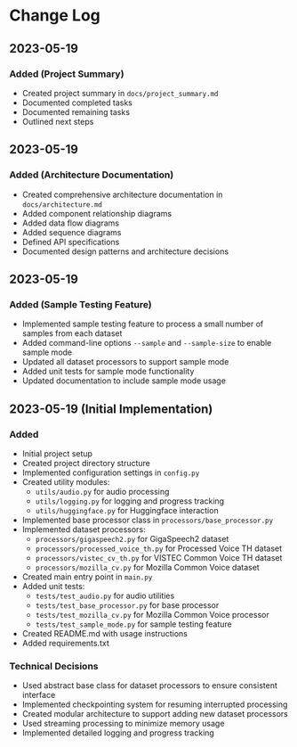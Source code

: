 # Change Log

## 2023-05-19

### Added (Project Summary)
- Created project summary in `docs/project_summary.md`
- Documented completed tasks
- Documented remaining tasks
- Outlined next steps

## 2023-05-19

### Added (Architecture Documentation)
- Created comprehensive architecture documentation in `docs/architecture.md`
- Added component relationship diagrams
- Added data flow diagrams
- Added sequence diagrams
- Defined API specifications
- Documented design patterns and architecture decisions

## 2023-05-19

### Added (Sample Testing Feature)
- Implemented sample testing feature to process a small number of samples from each dataset
- Added command-line options `--sample` and `--sample-size` to enable sample mode
- Updated all dataset processors to support sample mode
- Added unit tests for sample mode functionality
- Updated documentation to include sample mode usage

## 2023-05-19 (Initial Implementation)

### Added
- Initial project setup
- Created project directory structure
- Implemented configuration settings in `config.py`
- Created utility modules:
  - `utils/audio.py` for audio processing
  - `utils/logging.py` for logging and progress tracking
  - `utils/huggingface.py` for Huggingface interaction
- Implemented base processor class in `processors/base_processor.py`
- Implemented dataset processors:
  - `processors/gigaspeech2.py` for GigaSpeech2 dataset
  - `processors/processed_voice_th.py` for Processed Voice TH dataset
  - `processors/vistec_cv_th.py` for VISTEC Common Voice TH dataset
  - `processors/mozilla_cv.py` for Mozilla Common Voice dataset
- Created main entry point in `main.py`
- Added unit tests:
  - `tests/test_audio.py` for audio utilities
  - `tests/test_base_processor.py` for base processor
  - `tests/test_mozilla_cv.py` for Mozilla Common Voice processor
  - `tests/test_sample_mode.py` for sample testing feature
- Created README.md with usage instructions
- Added requirements.txt

### Technical Decisions
- Used abstract base class for dataset processors to ensure consistent interface
- Implemented checkpointing system for resuming interrupted processing
- Created modular architecture to support adding new dataset processors
- Used streaming processing to minimize memory usage
- Implemented detailed logging and progress tracking
